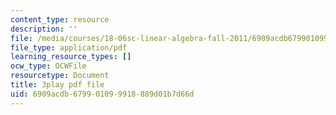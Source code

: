 ```yaml
---
content_type: resource
description: ''
file: /media/courses/18-06sc-linear-algebra-fall-2011/6909acdb679901099918889d01b7d66d_lGGDIGizcQ0.pdf
file_type: application/pdf
learning_resource_types: []
ocw_type: OCWFile
resourcetype: Document
title: 3play pdf file
uid: 6909acdb-6799-0109-9918-889d01b7d66d
---
```

